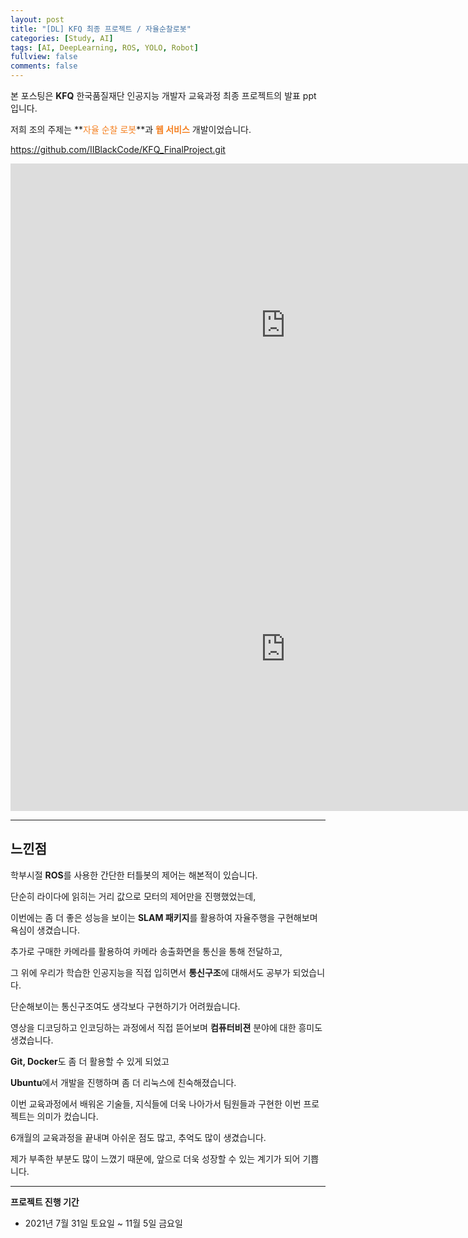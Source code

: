 ```yaml
---
layout: post
title: "[DL] KFQ 최종 프로젝트 / 자율순찰로봇"
categories: [Study, AI]
tags: [AI, DeepLearning, ROS, YOLO, Robot]
fullview: false
comments: false
---
```


본 포스팅은 **KFQ** 한국품질재단 인공지능 개발자 교육과정 최종 프로젝트의 발표 ppt 입니다.

저희 조의 주제는 **<span style="color:#F58224">자율 순찰 로봇</span>**과 **<span style="color:#F58224">웹 서비스</span>** 개발이었습니다.

<https://github.com/IIBlackCode/KFQ_FinalProject.git>

<iframe src="https://onedrive.live.com/embed?cid=ADFD1CC231D5D8DA&amp;resid=ADFD1CC231D5D8DA%218238&amp;authkey=AOBHOdDy-NWhljI&amp;em=2&amp;wdAr=1.4444444444444444" width="880px" height="518px" frameborder="0">포함된 <a target="_blank" href="https://office.com">Microsoft Office</a> 프레젠테이션, 제공: <a target="_blank" href="https://office.com/webapps">Office</a></iframe>

<iframe width="880" height="518" src="https://www.youtube.com/embed/sFaGJoTsk-o" title="YouTube video player" frameborder="0" allow="accelerometer; autoplay; clipboard-write; encrypted-media; gyroscope; picture-in-picture" allowfullscreen></iframe>

---

## 느낀점

학부시절 **ROS**를 사용한 간단한 터틀봇의 제어는 해본적이 있습니다.

단순히 라이다에 읽히는 거리 값으로 모터의 제어만을 진행했었는데, 

이번에는 좀 더 좋은 성능을 보이는 **SLAM 패키지**를 활용하여 자율주행을 구현해보며 욕심이 생겼습니다.

추가로 구매한 카메라를 활용하여 카메라 송출화면을 통신을 통해 전달하고,

그 위에 우리가 학습한 인공지능을 직접 입히면서 **통신구조**에 대해서도 공부가 되었습니다.

단순해보이는 통신구조여도 생각보다 구현하기가 어려웠습니다.

영상을 디코딩하고 인코딩하는 과정에서 직접 뜯어보며 **컴퓨터비젼** 분야에 대한 흥미도 생겼습니다.

**Git, Docker**도 좀 더 활용할 수 있게 되었고

**Ubuntu**에서 개발을 진행하며 좀 더 리눅스에 친숙해졌습니다.

이번 교육과정에서 배워온 기술들, 지식들에 더욱 나아가서 팀원들과 구현한 이번 프로젝트는 의미가 컸습니다.

6개월의 교육과정을 끝내며 아쉬운 점도 많고, 추억도 많이 생겼습니다.

제가 부족한 부분도 많이 느꼈기 때문에, 앞으로 더욱 성장할 수 있는 계기가 되어 기쁩니다.

---

**프로젝트 진행 기간**
- 2021년 7월 31일 토요일 ~ 11월 5일 금요일